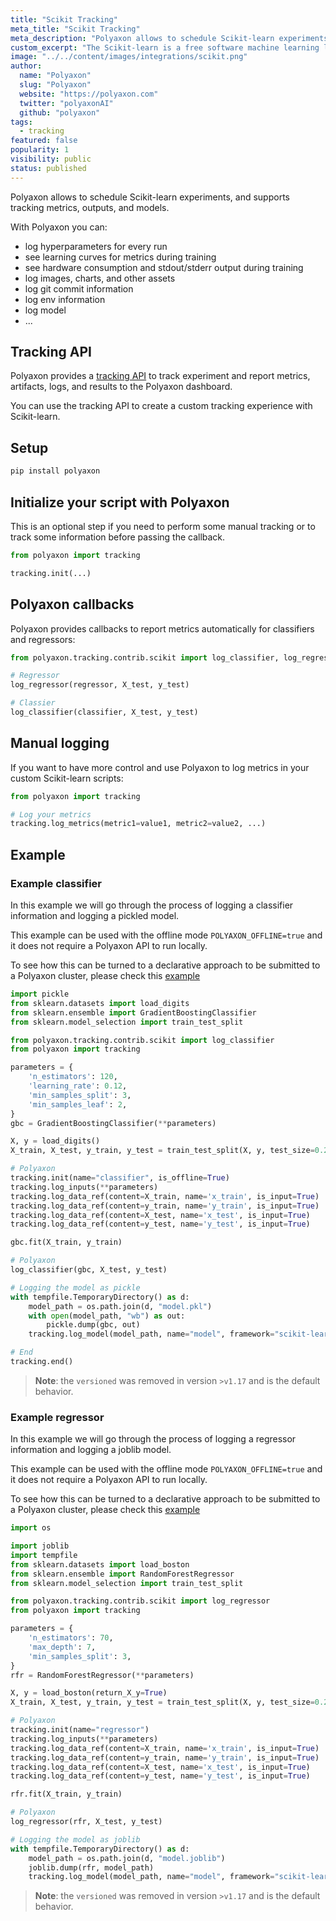 ```yaml
---
title: "Scikit Tracking"
meta_title: "Scikit Tracking"
meta_description: "Polyaxon allows to schedule Scikit-learn experiments, and supports tracking metrics, outputs, and models natively."
custom_excerpt: "The Scikit-learn is a free software machine learning library for the Python programming language. It features various classification, regression and clustering algorithms including support vector machines, ..."
image: "../../content/images/integrations/scikit.png"
author:
  name: "Polyaxon"
  slug: "Polyaxon"
  website: "https://polyaxon.com"
  twitter: "polyaxonAI"
  github: "polyaxon"
tags:
  - tracking
featured: false
popularity: 1
visibility: public
status: published
---
```


Polyaxon allows to schedule Scikit-learn experiments, and supports tracking metrics, outputs, and models.

With Polyaxon you can:

 * log hyperparameters for every run
 * see learning curves for metrics during training
 * see hardware consumption and stdout/stderr output during training
 * log images, charts, and other assets
 * log git commit information
 * log env information
 * log model
 * ...

## Tracking API

Polyaxon provides a [tracking API](/docs/experimentation/tracking/) to track experiment and report metrics, artifacts, logs, and results to the Polyaxon dashboard.

You can use the tracking API to create a custom tracking experience with Scikit-learn.

## Setup

```bash
pip install polyaxon
```

## Initialize your script with Polyaxon

This is an optional step if you need to perform some manual tracking or to track some information before passing the callback.

```python
from polyaxon import tracking

tracking.init(...)
```

## Polyaxon callbacks

Polyaxon provides callbacks to report metrics automatically for classifiers and regressors:

```python
from polyaxon.tracking.contrib.scikit import log_classifier, log_regressor

# Regressor
log_regressor(regressor, X_test, y_test)

# Classier
log_classifier(classifier, X_test, y_test)
```

## Manual logging

If you want to have more control and use Polyaxon to log metrics in your custom Scikit-learn scripts:

```python
from polyaxon import tracking

# Log your metrics
tracking.log_metrics(metric1=value1, metric2=value2, ...)
```

## Example

### Example classifier

In this example we will go through the process of logging a classifier information and logging a pickled model.

This example can be used with the offline mode `POLYAXON_OFFLINE=true` and it does not require a Polyaxon API to run locally.
 
To see how this can be turned to a declarative approach to be submitted to a Polyaxon cluster, please check this [example](https://github.com/polyaxon/polyaxon-examples/in_cluster/sklearn/digits)

```python
import pickle
from sklearn.datasets import load_digits
from sklearn.ensemble import GradientBoostingClassifier
from sklearn.model_selection import train_test_split

from polyaxon.tracking.contrib.scikit import log_classifier
from polyaxon import tracking

parameters = {
    'n_estimators': 120,
    'learning_rate': 0.12,
    'min_samples_split': 3,
    'min_samples_leaf': 2,
}
gbc = GradientBoostingClassifier(**parameters)

X, y = load_digits()
X_train, X_test, y_train, y_test = train_test_split(X, y, test_size=0.20, random_state=28743)

# Polyaxon
tracking.init(name="classifier", is_offline=True)
tracking.log_inputs(**parameters)
tracking.log_data_ref(content=X_train, name='x_train', is_input=True)
tracking.log_data_ref(content=y_train, name='y_train', is_input=True)
tracking.log_data_ref(content=X_test, name='x_test', is_input=True)
tracking.log_data_ref(content=y_test, name='y_test', is_input=True)

gbc.fit(X_train, y_train)

# Polyaxon
log_classifier(gbc, X_test, y_test)

# Logging the model as pickle
with tempfile.TemporaryDirectory() as d:
    model_path = os.path.join(d, "model.pkl")
    with open(model_path, "wb") as out:
        pickle.dump(gbc, out)
    tracking.log_model(model_path, name="model", framework="scikit-learn", versioned=False)

# End
tracking.end()
```

> **Note**: the `versioned` was removed in version `>v1.17` and is the default behavior.

### Example regressor

In this example we will go through the process of logging a regressor information and logging a joblib model.

This example can be used with the offline mode `POLYAXON_OFFLINE=true` and it does not require a Polyaxon API to run locally.
 
To see how this can be turned to a declarative approach to be submitted to a Polyaxon cluster, please check this [example](https://github.com/polyaxon/polyaxon-examples/tree/master/in_cluster/sklearn/boston)

```python
import os

import joblib
import tempfile
from sklearn.datasets import load_boston
from sklearn.ensemble import RandomForestRegressor
from sklearn.model_selection import train_test_split

from polyaxon.tracking.contrib.scikit import log_regressor
from polyaxon import tracking

parameters = {
    'n_estimators': 70,
    'max_depth': 7,
    'min_samples_split': 3,
}
rfr = RandomForestRegressor(**parameters)

X, y = load_boston(return_X_y=True)
X_train, X_test, y_train, y_test = train_test_split(X, y, test_size=0.20, random_state=28743)

# Polyaxon
tracking.init(name="regressor")
tracking.log_inputs(**parameters)
tracking.log_data_ref(content=X_train, name='x_train', is_input=True)
tracking.log_data_ref(content=y_train, name='y_train', is_input=True)
tracking.log_data_ref(content=X_test, name='x_test', is_input=True)
tracking.log_data_ref(content=y_test, name='y_test', is_input=True)

rfr.fit(X_train, y_train)

# Polyaxon
log_regressor(rfr, X_test, y_test)

# Logging the model as joblib
with tempfile.TemporaryDirectory() as d:
    model_path = os.path.join(d, "model.joblib")
    joblib.dump(rfr, model_path)
    tracking.log_model(model_path, name="model", framework="scikit-learn", versioned=False)
```

> **Note**: the `versioned` was removed in version `>v1.17` and is the default behavior.

